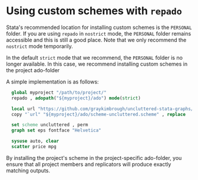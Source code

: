 # Using custom schemes with `repado`

Stata's recommended location for installing custom schemes is the `PERSONAL` folder. If you are using `repado` in `nostrict` mode, the `PERSONAL` folder remains accessible and this is still a good place. Note that we only recommend the `nostrict` mode temporarily.

In the default `strict` mode that we recommend, the `PERSONAL` folder is no longer available. In this case, we recommend installing custom schemes in the project ado-folder 

A simple implementation is as follows:

```stata
  global myproject "/path/to/project/"
  repado , adopath("${myproject}/ado") mode(strict)

  local url "https://github.com/graykimbrough/uncluttered-stata-graphs/raw/master/schemes/scheme-uncluttered.scheme" 
  copy "`url" "${myproject}/ado/scheme-uncluttered.scheme" , replace

  set scheme uncluttered , perm
  graph set eps fontface "Helvetica"

  sysuse auto, clear
  scatter price mpg
```

By installing the project's scheme in the project-specific ado-folder, you ensure that all project members and replicators will produce exactly matching outputs.
